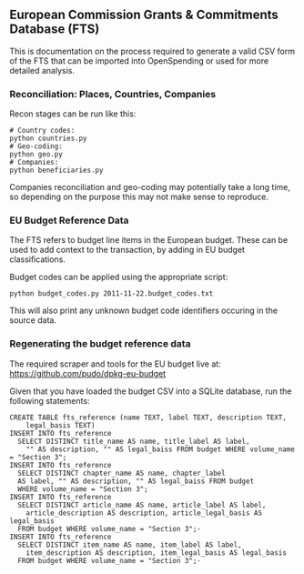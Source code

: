 
## European Commission Grants & Commitments Database (FTS)

This is documentation on the process required to generate a valid CSV form of 
the FTS that can be imported into OpenSpending or used for more detailed
analysis.

### Reconciliation: Places, Countries, Companies

Recon stages can be run like this:

    # Country codes:
    python countries.py 
    # Geo-coding:
    python geo.py 
    # Companies:
    python beneficiaries.py 

Companies reconciliation and geo-coding may potentially take a long time, so
depending on the purpose this may not make sense to reproduce.

### EU Budget Reference Data

The FTS refers to budget line items in the European budget. These can be used 
to add context to the transaction, by adding in EU budget classifications. 

Budget codes can be applied using the appropriate script:

    python budget_codes.py 2011-11-22.budget_codes.txt

This will also print any unknown budget code identifiers occuring in the source
data.

### Regenerating the budget reference data

The required scraper and tools for the EU budget live at: https://github.com/pudo/dpkg-eu-budget

Given that you have loaded the budget CSV into a SQLite database, run the 
following statements:

    CREATE TABLE fts_reference (name TEXT, label TEXT, description TEXT, 
        legal_basis TEXT)
    INSERT INTO fts_reference 
      SELECT DISTINCT title_name AS name, title_label AS label, 
        "" AS description, "" AS legal_baiss FROM budget WHERE volume_name = "Section 3"; 
    INSERT INTO fts_reference 
      SELECT DISTINCT chapter_name AS name, chapter_label 
      AS label, "" AS description, "" AS legal_baiss FROM budget 
      WHERE volume_name = "Section 3"; 
    INSERT INTO fts_reference 
      SELECT DISTINCT article_name AS name, article_label AS label, 
        article_description AS description, article_legal_basis AS legal_basis 
      FROM budget WHERE volume_name = "Section 3";·
    INSERT INTO fts_reference 
      SELECT DISTINCT item_name AS name, item_label AS label, 
        item_description AS description, item_legal_basis AS legal_basis 
      FROM budget WHERE volume_name = "Section 3";·


